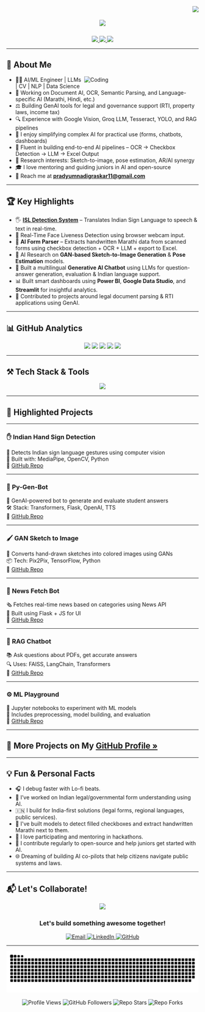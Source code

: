 <!-- Visitor Badge -->
<p align="right">
<img align="right" src="https://visitor-badge.laobi.icu/badge?page_id=pradyumnadigraskar.pradyumnadigraskar" />

</p>

<!-- Intro Banner -->
<h1 align="center">
  <img src="https://readme-typing-svg.herokuapp.com/?font=Righteous&size=35&center=true&vCenter=true&width=500&height=70&duration=4000&lines=Hi+There!+👋;+I'm+Pradyumna+Digraskar!" />
</h1>

<!-- Social -->
<p align="center">
  <a href="https://www.linkedin.com/in/pradyumna-digraskar/" target="_blank">
    <img src="https://img.shields.io/badge/-LinkedIn-%230077B5?style=for-the-badge&logo=linkedin&logoColor=white" />
  </a>
  <a href="https://quora.com/profile/Pradyumna-Digraskar" target="_blank">
    <img src="https://img.shields.io/badge/Quora-%23B92B27?style=for-the-badge&logo=Quora&logoColor=white" />
  </a>
  <a href="https://stackoverflow.com/users/27253908/pradyumna-digraskar" target="_blank">
    <img src="https://img.shields.io/badge/Stackoverflow-FE7A16?style=for-the-badge&logo=stack-overflow&logoColor=white" />
  </a>
</p>

---

## 🧠 About Me
<img align="right" alt="Coding" width="300" src="https://i.pinimg.com/originals/81/17/8b/81178b47a8598f0c81c4799f2cdd4057.gif">

- 👨‍💻 AI/ML Engineer | LLMs | CV | NLP | Data Science
- 🧠 Working on Document AI, OCR, Semantic Parsing, and Language-specific AI (Marathi, Hindi, etc.)
- ⚖️ Building GenAI tools for legal and governance support (RTI, property laws, income tax)
- 🔍 Experience with Google Vision, Groq LLM, Tesseract, YOLO, and RAG pipelines
- 💬 I enjoy simplifying complex AI for practical use (forms, chatbots, dashboards)
- 🚀 Fluent in building end-to-end AI pipelines – OCR → Checkbox Detection → LLM → Excel Output
- 🧪 Research interests: Sketch-to-image, pose estimation, AR/AI synergy
- 🎓 I love mentoring and guiding juniors in AI and open-source
- 📩 Reach me at **pradyumnadigraskar11@gmail.com**

---

## 🏆 Key Highlights
- 🖐 **[ISL Detection System](https://github.com/pradyumnadigraskar/Indian-Hand-Sign-Detection)** – Translates Indian Sign Language to speech & text in real-time.
- 🔐 Real-Time Face Liveness Detection using browser webcam input.
- 📄 **AI Form Parser** – Extracts handwritten Marathi data from scanned forms using checkbox detection + OCR + LLM + export to Excel.
- 🧠 AI Research on **GAN-based Sketch-to-Image Generation** & **Pose Estimation** models.
- 🤖 Built a multilingual **Generative AI Chatbot** using LLMs for question-answer generation, evaluation & Indian language support.
- 📊 Built smart dashboards using **Power BI**, **Google Data Studio**, and **Streamlit** for insightful analytics.
- 🧾 Contributed to projects around legal document parsing & RTI applications using GenAI.

---

## 📊 GitHub Analytics

<div align="center">
  <img src="https://github-readme-stats.vercel.app/api?username=pradyumnadigraskar&theme=radical&show_icons=true&hide_border=true" />
  <img src="https://github-readme-streak-stats.herokuapp.com?user=pradyumnadigraskar&theme=radical&hide_border=true" />
  <img src="https://github-readme-stats.vercel.app/api/top-langs/?username=pradyumnadigraskar&layout=compact&theme=radical&hide_border=true" />
  <img src="https://github-profile-summary-cards.vercel.app/api/cards/profile-details?username=pradyumnadigraskar&theme=github_dark" />
  <img src="https://github-profile-trophy.vercel.app/?username=pradyumnadigraskar&theme=algolia&margin-w=15" />
</div>

---

## ⚒️ Tech Stack & Tools

<div align="center">
  <img src="https://skillicons.dev/icons?i=python,java,flask,django,tensorflow,keras,opencv,numpy,pandas,javascript,html,css,mysql,mongodb,git,github,vscode,linux,docker,figma" />
</div>

---

## 🚀 Highlighted Projects

---

### ✋ Indian Hand Sign Detection
🧠 Detects Indian sign language gestures using computer vision  
🔧 Built with: MediaPipe, OpenCV, Python  
🔗 [GitHub Repo](https://github.com/pradyumnadigraskar/Indian-Hand-Sign-Detection)

---

### 🤖 Py-Gen-Bot
📘 GenAI-powered bot to generate and evaluate student answers  
🛠️ Stack: Transformers, Flask, OpenAI, TTS  
🔗 [GitHub Repo](https://github.com/pradyumnadigraskar/Py-Gen-bot)

---

### 🖌 GAN Sketch to Image
🎨 Converts hand-drawn sketches into colored images using GANs  
📦 Tech: Pix2Pix, TensorFlow, Python  
🔗 [GitHub Repo](https://github.com/pradyumnadigraskar/GAN-Sketch-to-Image)

---

### 📰 News Fetch Bot
🗞️ Fetches real-time news based on categories using News API  
🧩 Built using Flask + JS for UI  
🔗 [GitHub Repo](https://github.com/pradyumnadigraskar/News_Fetch_bot)

---

### 📄 RAG Chatbot
📚 Ask questions about PDFs, get accurate answers  
🔍 Uses: FAISS, LangChain, Transformers  
🔗 [GitHub Repo](https://github.com/pradyumnadigraskar/RAG)

---

### ⚙️ ML Playground
🔬 Jupyter notebooks to experiment with ML models  
🧠 Includes preprocessing, model building, and evaluation  
🔗 [GitHub Repo](https://github.com/pradyumnadigraskar/Machine-Learning)

---


## 🚧 More Projects on My [GitHub Profile »](https://github.com/pradyumnadigraskar)


---

## 💡 Fun & Personal Facts

- 🎧 I debug faster with Lo-fi beats.
- 📜 I’ve worked on Indian legal/governmental form understanding using AI.
- 🇮🇳 I build for India-first solutions (legal forms, regional languages, public services).
- 🧪 I've built models to detect filled checkboxes and extract handwritten Marathi next to them.
- 🎯 I love participating and mentoring in hackathons.
- 🧠 I contribute regularly to open-source and help juniors get started with AI.
- 🌐 Dreaming of building AI co-pilots that help citizens navigate public systems and laws.

---

## 📬 Let's Collaborate!

<div align="center">
  <img src="https://media.giphy.com/media/hvRJCLFzcasrR4ia7z/giphy.gif" width="80" />
  <h3>Let's build something awesome together!</h3>
<p align="center">
  <a href="mailto:pradyumnadigraskar11@gmail.com">
    <img src="https://img.shields.io/badge/Email-D14836?style=for-the-badge&logo=gmail&logoColor=white" alt="Email" />
  </a>
  <a href="https://www.linkedin.com/in/pradyumna-digraskar/">
    <img src="https://img.shields.io/badge/LinkedIn-0A66C2?style=for-the-badge&logo=linkedin&logoColor=white" alt="LinkedIn" />
  </a>
  <a href="https://github.com/pradyumnadigraskar">
    <img src="https://img.shields.io/badge/GitHub-000?style=for-the-badge&logo=github&logoColor=white" alt="GitHub" />
  </a>
</p>

</div>

---

<!-- Visitor Graph -->
<p align="center">
  <img src="https://raw.githubusercontent.com/platane/snk/output/github-contribution-grid-snake-dark.svg" />
</p>

<p align="center">
  <!-- Profile Views -->
  <img src="https://komarev.com/ghpvc/?username=pradyumnadigraskar&label=Profile%20Views&color=0e75b6&style=flat" alt="Profile Views" />

  <!-- Followers -->
  <img src="https://img.shields.io/github/followers/pradyumnadigraskar?label=Followers&style=flat-square&color=blue" alt="GitHub Followers" />

  <!-- Stars on main repo -->
  <img src="https://img.shields.io/github/stars/pradyumnadigraskar/Py-Gen-bot?label=Repo%20Stars&style=flat-square&color=yellow" alt="Repo Stars" />

  <!-- Forks on main repo -->
  <img src="https://img.shields.io/github/forks/pradyumnadigraskar/Py-Gen-bot?label=Repo%20Forks&style=flat-square&color=orange" alt="Repo Forks" />
</p>


